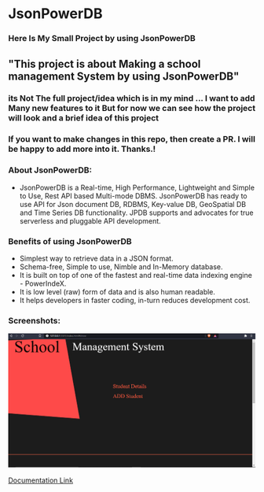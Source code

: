 # JsonPowerDB 
### Here Is My Small Project by using JsonPowerDB



## "This project is about Making a school management System by using JsonPowerDB"
### its Not The full project/idea which is in my mind ... I want to add Many new features to it  But for now we can see how the project will look and a brief idea of this project 
### If you want to make changes in this repo, then create a PR. I will be happy to add more into it. Thanks.!
### About JsonPowerDB:

- JsonPowerDB is a Real-time, High Performance, Lightweight and Simple to Use, Rest API based Multi-mode DBMS. JsonPowerDB has ready to use API for Json document DB, RDBMS, Key-value DB, GeoSpatial DB and Time Series DB functionality. JPDB supports and advocates for true serverless and pluggable API development.

### Benefits of using JsonPowerDB

- Simplest way to retrieve data in a JSON format.
- Schema-free, Simple to use, Nimble and In-Memory database.
- It is built on top of one of the fastest and real-time data indexing engine - PowerIndeX.
- It is low level (raw) form of data and is also human readable.
- It helps developers in faster coding, in-turn reduces development cost.

### Screenshots:



![Index Page](https://github.com/Priyanshu-gaurav/JsonPowerDB/blob/main/images/screenshot/project.png)


[Documentation Link](http://login2explore.com/jpdb/docs.html)
